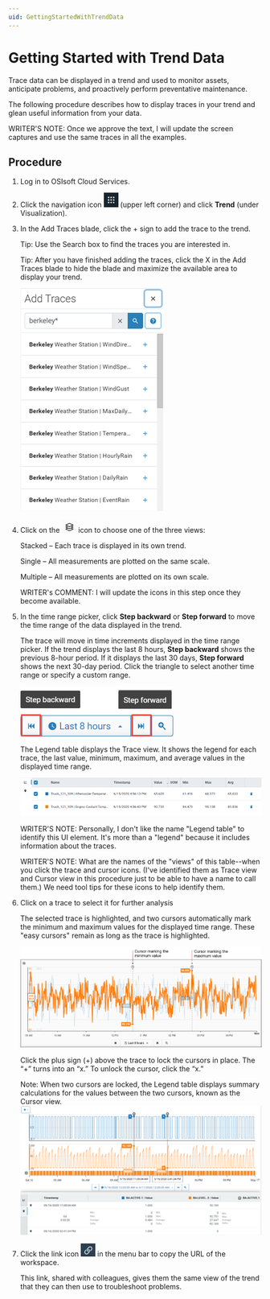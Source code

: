 ```yaml
---
uid: GettingStartedWithTrendData
---
```


Getting Started with Trend Data
=================================================

Trace data can be displayed in a trend and used to monitor assets, anticipate problems, and proactively perform preventative maintenance.

The following procedure describes how to display traces in your trend and glean useful information from your data.

WRITER'S NOTE: Once we approve the text, I will update the screen captures and use the same traces in all the examples.

Procedure
---------

1.  Log in to OSIsoft Cloud Services.

2.  Click the navigation icon ![](images\icon_navigation_bigger.png) (upper left corner) and click **Trend** (under Visualization). 
    
3. In the Add Traces blade, click the + sign to add the trace to the trend. 

   Tip: Use the Search box to find the traces you are interested in.

   Tip: After you have finished adding the traces, click the X in the Add Traces blade to hide the blade and maximize the available area to display your trend.

    ![Search blade](images\Search_blade_75.png)

4. Click on the ![Trend views icon](images\Trend_views_icon.png)icon to choose one of the three views:

   Stacked – Each trace is displayed in its own trend.

   Single – All measurements are plotted on the same scale.

   Multiple – All measurements are plotted on its own scale.

   WRITER's COMMENT: I will update the icons in this step once they become available.

5. In the time range picker, click **Step backward** or **Step forward** to move the time range of the data displayed in the trend.

   The trace will move in time increments displayed in the time range picker. If the trend displays the last 8 hours, **Step backward** shows the previous 8-hour period. If it displays the last 30 days, **Step forward** shows the next 30-day period. Click the triangle to select another time range or specify a custom range.

   ![Step back and step forward](images\Step_back_forward.png)

   The Legend table displays the Trace view. It shows the legend for each trace, the last value, minimum, maximum, and average values in the displayed time range.

   ![Legend Table](images\Legend_Table_Med.png)

   WRITER'S NOTE: Personally, I don't like the name "Legend table" to identify this UI element. It's more than a "legend" because it includes information about the traces. 

   WRITER'S NOTE: What are the names of the "views" of this table--when you click the trace and cursor icons. (I've identified them as Trace view and Cursor view in this procedure just to be able to have a name to call them.) We need tool tips for these icons to help identify them.

6. Click on a trace to select it for further analysis

   The selected trace is highlighted, and two cursors automatically mark the minimum and maximum values for the displayed time range. These "easy cursors" remain as long as the trace is highlighted.

   ![Maximum and minimum cursors](images\Max_min__cursors.png)

   Click the plus sign (+) above the trace to lock the cursors in place. The “+” turns into an “x.”  To unlock the cursor, click the “x.”

   Note: When two cursors are locked, the Legend table displays summary calculations for the values between the two cursors, known as the Cursor view.
   ![Cursor view](images\Cursor_view.png)

7. Click the link icon ![Copy link icon](images\copy_url_link.png) in the menu bar to copy the URL of the workspace.

   This link, shared with colleagues, gives them the same view of the trend that they can then use to troubleshoot problems.

